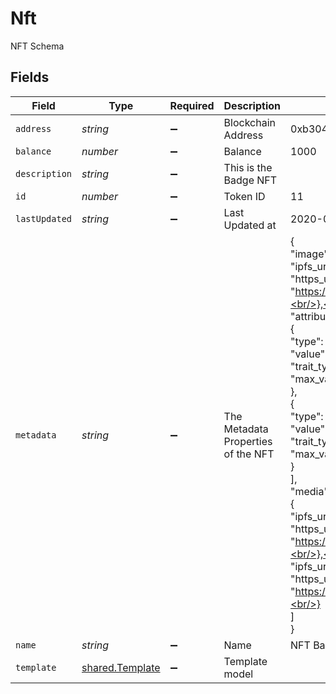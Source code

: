 # Nft

NFT Schema


## Fields

| Field                                                                                                                                                                                                                                                                                                                                                                                                                                                                                                                                                                                                                                                                                                                    | Type                                                                                                                                                                                                                                                                                                                                                                                                                                                                                                                                                                                                                                                                                                                     | Required                                                                                                                                                                                                                                                                                                                                                                                                                                                                                                                                                                                                                                                                                                                 | Description                                                                                                                                                                                                                                                                                                                                                                                                                                                                                                                                                                                                                                                                                                              | Example                                                                                                                                                                                                                                                                                                                                                                                                                                                                                                                                                                                                                                                                                                                  |
| ------------------------------------------------------------------------------------------------------------------------------------------------------------------------------------------------------------------------------------------------------------------------------------------------------------------------------------------------------------------------------------------------------------------------------------------------------------------------------------------------------------------------------------------------------------------------------------------------------------------------------------------------------------------------------------------------------------------------ | ------------------------------------------------------------------------------------------------------------------------------------------------------------------------------------------------------------------------------------------------------------------------------------------------------------------------------------------------------------------------------------------------------------------------------------------------------------------------------------------------------------------------------------------------------------------------------------------------------------------------------------------------------------------------------------------------------------------------ | ------------------------------------------------------------------------------------------------------------------------------------------------------------------------------------------------------------------------------------------------------------------------------------------------------------------------------------------------------------------------------------------------------------------------------------------------------------------------------------------------------------------------------------------------------------------------------------------------------------------------------------------------------------------------------------------------------------------------ | ------------------------------------------------------------------------------------------------------------------------------------------------------------------------------------------------------------------------------------------------------------------------------------------------------------------------------------------------------------------------------------------------------------------------------------------------------------------------------------------------------------------------------------------------------------------------------------------------------------------------------------------------------------------------------------------------------------------------ | ------------------------------------------------------------------------------------------------------------------------------------------------------------------------------------------------------------------------------------------------------------------------------------------------------------------------------------------------------------------------------------------------------------------------------------------------------------------------------------------------------------------------------------------------------------------------------------------------------------------------------------------------------------------------------------------------------------------------ |
| `address`                                                                                                                                                                                                                                                                                                                                                                                                                                                                                                                                                                                                                                                                                                                | *string*                                                                                                                                                                                                                                                                                                                                                                                                                                                                                                                                                                                                                                                                                                                 | :heavy_minus_sign:                                                                                                                                                                                                                                                                                                                                                                                                                                                                                                                                                                                                                                                                                                       | Blockchain Address                                                                                                                                                                                                                                                                                                                                                                                                                                                                                                                                                                                                                                                                                                       | 0xb30401952A0648849816Bc99Af08F2369A5bB98C                                                                                                                                                                                                                                                                                                                                                                                                                                                                                                                                                                                                                                                                               |
| `balance`                                                                                                                                                                                                                                                                                                                                                                                                                                                                                                                                                                                                                                                                                                                | *number*                                                                                                                                                                                                                                                                                                                                                                                                                                                                                                                                                                                                                                                                                                                 | :heavy_minus_sign:                                                                                                                                                                                                                                                                                                                                                                                                                                                                                                                                                                                                                                                                                                       | Balance                                                                                                                                                                                                                                                                                                                                                                                                                                                                                                                                                                                                                                                                                                                  | 1000                                                                                                                                                                                                                                                                                                                                                                                                                                                                                                                                                                                                                                                                                                                     |
| `description`                                                                                                                                                                                                                                                                                                                                                                                                                                                                                                                                                                                                                                                                                                            | *string*                                                                                                                                                                                                                                                                                                                                                                                                                                                                                                                                                                                                                                                                                                                 | :heavy_minus_sign:                                                                                                                                                                                                                                                                                                                                                                                                                                                                                                                                                                                                                                                                                                       | This is the Badge NFT                                                                                                                                                                                                                                                                                                                                                                                                                                                                                                                                                                                                                                                                                                    |                                                                                                                                                                                                                                                                                                                                                                                                                                                                                                                                                                                                                                                                                                                          |
| `id`                                                                                                                                                                                                                                                                                                                                                                                                                                                                                                                                                                                                                                                                                                                     | *number*                                                                                                                                                                                                                                                                                                                                                                                                                                                                                                                                                                                                                                                                                                                 | :heavy_minus_sign:                                                                                                                                                                                                                                                                                                                                                                                                                                                                                                                                                                                                                                                                                                       | Token ID                                                                                                                                                                                                                                                                                                                                                                                                                                                                                                                                                                                                                                                                                                                 | 11                                                                                                                                                                                                                                                                                                                                                                                                                                                                                                                                                                                                                                                                                                                       |
| `lastUpdated`                                                                                                                                                                                                                                                                                                                                                                                                                                                                                                                                                                                                                                                                                                            | *string*                                                                                                                                                                                                                                                                                                                                                                                                                                                                                                                                                                                                                                                                                                                 | :heavy_minus_sign:                                                                                                                                                                                                                                                                                                                                                                                                                                                                                                                                                                                                                                                                                                       | Last Updated at                                                                                                                                                                                                                                                                                                                                                                                                                                                                                                                                                                                                                                                                                                          | 2020-01-27 17:50:45                                                                                                                                                                                                                                                                                                                                                                                                                                                                                                                                                                                                                                                                                                      |
| `metadata`                                                                                                                                                                                                                                                                                                                                                                                                                                                                                                                                                                                                                                                                                                               | *string*                                                                                                                                                                                                                                                                                                                                                                                                                                                                                                                                                                                                                                                                                                                 | :heavy_minus_sign:                                                                                                                                                                                                                                                                                                                                                                                                                                                                                                                                                                                                                                                                                                       | The Metadata Properties of the NFT                                                                                                                                                                                                                                                                                                                                                                                                                                                                                                                                                                                                                                                                                       | {<br/>"image": {<br/>"ipfs_url": "ipfs://Qmf886aRRUFHouPhxAbCee7BuAGvqMC4Z4LFAFBHqPjEsS",<br/>"https_url": "https://ipfs.io/ipfs/Qmf886aRRUFHouPhxAbCee7BuAGvqMC4Z4LFAFBHqPjEsS"<br/>},<br/>"initial_supply": "654",<br/>"attributes": [<br/>{<br/>"type": "stat",<br/>"value": "87",<br/>"trait_type": "Speed",<br/>"max_value": "100"<br/>},<br/>{<br/>"type": "stat",<br/>"value": "91",<br/>"trait_type": "Agility",<br/>"max_value": "100"<br/>}<br/>],<br/>"media": [<br/>{<br/>"ipfs_url": "ipfs://Qmf886aRRUFHouPhxAbCee7BuAGvqMC4Z4LFAFBHqPjEsS",<br/>"https_url": "https://ipfs.io/ipfs/Qmf886aRRUFHouPhxAbCee7BuAGvqMC4Z4LFAFBHqPjEsS"<br/>},<br/>{<br/>"ipfs_url": "ipfs://QmdWuexqCimNdXVsnmbzS7iNPnzyKRkFzmmHFQxx2YmxTW",<br/>"https_url": "https://ipfs.io/ipfs/QmdWuexqCimNdXVsnmbzS7iNPnzyKRkFzmmHFQxx2YmxTW"<br/>}<br/>]<br/>} |
| `name`                                                                                                                                                                                                                                                                                                                                                                                                                                                                                                                                                                                                                                                                                                                   | *string*                                                                                                                                                                                                                                                                                                                                                                                                                                                                                                                                                                                                                                                                                                                 | :heavy_minus_sign:                                                                                                                                                                                                                                                                                                                                                                                                                                                                                                                                                                                                                                                                                                       | Name                                                                                                                                                                                                                                                                                                                                                                                                                                                                                                                                                                                                                                                                                                                     | NFT Badge                                                                                                                                                                                                                                                                                                                                                                                                                                                                                                                                                                                                                                                                                                                |
| `template`                                                                                                                                                                                                                                                                                                                                                                                                                                                                                                                                                                                                                                                                                                               | [shared.Template](../../../sdk/models/shared/template.md)                                                                                                                                                                                                                                                                                                                                                                                                                                                                                                                                                                                                                                                                | :heavy_minus_sign:                                                                                                                                                                                                                                                                                                                                                                                                                                                                                                                                                                                                                                                                                                       | Template model                                                                                                                                                                                                                                                                                                                                                                                                                                                                                                                                                                                                                                                                                                           |                                                                                                                                                                                                                                                                                                                                                                                                                                                                                                                                                                                                                                                                                                                          |
